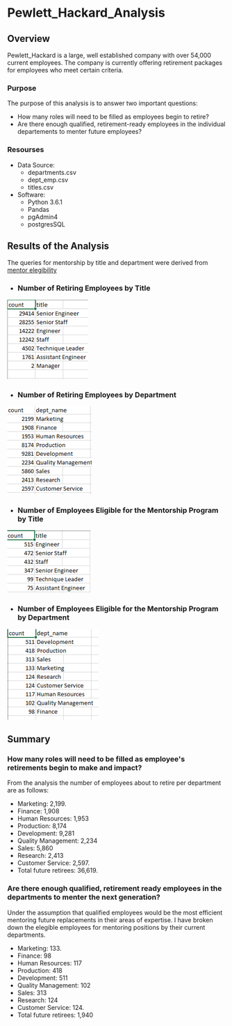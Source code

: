 # Pewlett_Hackard_Analysis

## Overview
Pewlett_Hackard is a large, well established company with over 54,000 current employees.  The company is currently offering retirement packages for employees who meet certain criteria.
### Purpose
The purpose of this analysis is to answer two important questions:
 - How many roles will need to be filled as employees begin to retire?
 - Are there enough qualified, retirement-ready employees in the individual departements to menter future employees?
### Resourses
 - Data Source:
   - departments.csv
   - dept_emp.csv
   - titles.csv
 - Software:
   - Python 3.6.1
   - Pandas
   - pgAdmin4
   - postgresSQL
   
## Results of the Analysis
The queries for mentorship by title and department were derived from [mentor elegibility](https://github.com/MiguelDi/Pewlett-Hackard-Analysis/blob/main/Challenge%20Data%20%26%20Queries/mentorship_eligibilty.csv)
 - ### Number of Retiring Employees by Title
![Retiring by title](https://github.com/stephenanayashilliard/Pewlett_Hackard_Analysis/blob/main/Resources/Number%20of%20Retiring%20Employees%20by%20title.png)
 - ### Number of Retiring Employees by Department
![Retiring by Department](https://github.com/stephenanayashilliard/Pewlett_Hackard_Analysis/blob/main/Resources/Number%20of%20Retiring%20Employees%20by%20Department.png)
 - ### Number of Employees Eligible for the Mentorship Program by Title
![Elegible by title](https://github.com/stephenanayashilliard/Pewlett_Hackard_Analysis/blob/main/Resources/Elegible_titles.png)
 - ### Number of Employees Eligible for the Mentorship Program by Department
![Elegible by Department](https://github.com/stephenanayashilliard/Pewlett_Hackard_Analysis/blob/main/Resources/department_eligible_count.png)

## Summary
### How many roles will need to be filled as employee's retirements begin to make and impact?
From the analysis the number of employees about to retire per department are as follows:
   - Marketing: 2,199.
   - Finance: 1,908
   - Human Resources: 1,953
   - Production: 8,174
   - Development: 9,281
   - Quality Management: 2,234
   - Sales: 5,860
   - Research: 2,413
   - Customer Service: 2,597.
   - Total future retirees: 36,619.
 
### Are there enough qualified, retirement ready employees in the departments to menter the next generation?
Under the assumption that qualified employees would be the most efficient mentoring  future replacements in their areas of expertise.  I have broken down the elegible employees for mentoring positions by their current departments.
   - Marketing: 133.
   - Finance: 98
   - Human Resources: 117
   - Production: 418
   - Development: 511
   - Quality Management: 102
   - Sales: 313
   - Research: 124
   - Customer Service: 124.
   - Total future retirees: 1,940
